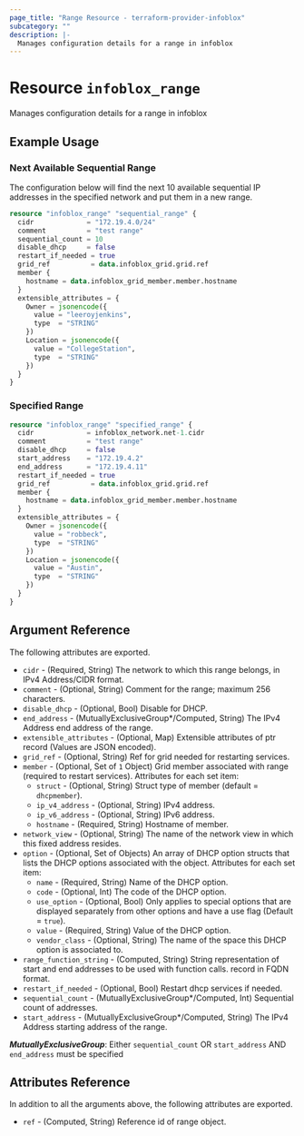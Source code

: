 ```yaml
---
page_title: "Range Resource - terraform-provider-infoblox"
subcategory: ""
description: |-
  Manages configuration details for a range in infoblox
---
```


# Resource `infoblox_range`

Manages configuration details for a range in infoblox

## Example Usage

### Next Available Sequential Range

The configuration below will find the next 10 available sequential IP addresses in the specified network and put them in a new range.

```terraform
resource "infoblox_range" "sequential_range" {
  cidr             = "172.19.4.0/24"
  comment          = "test range"
  sequential_count = 10
  disable_dhcp     = false
  restart_if_needed = true
  grid_ref          = data.infoblox_grid.grid.ref
  member {
    hostname = data.infoblox_grid_member.member.hostname
  }
  extensible_attributes = {
    Owner = jsonencode({
      value = "leeroyjenkins",
      type  = "STRING"
    })
    Location = jsonencode({
      value = "CollegeStation",
      type  = "STRING"
    })
  }
}
```

### Specified Range
```terraform
resource "infoblox_range" "specified_range" {
  cidr             = infoblox_network.net-1.cidr
  comment          = "test range"
  disable_dhcp     = false
  start_address    = "172.19.4.2"
  end_address      = "172.19.4.11"
  restart_if_needed = true
  grid_ref          = data.infoblox_grid.grid.ref
  member {
    hostname = data.infoblox_grid_member.member.hostname
  }
  extensible_attributes = {
    Owner = jsonencode({
      value = "robbeck",
      type  = "STRING"
    })
    Location = jsonencode({
      value = "Austin",
      type  = "STRING"
    })
  }
}
```

## Argument Reference

The following attributes are exported.

- `cidr` -  (Required, String) The network to which this range belongs, in IPv4 Address/CIDR format.
- `comment` - (Optional, String) Comment for the range; maximum 256 characters.
- `disable_dhcp` - (Optional, Bool) Disable for DHCP.
- `end_address` -  (MutuallyExclusiveGroup*/Computed, String) The IPv4 Address end address of the range.
- `extensible_attributes` - (Optional, Map) Extensible attributes of ptr record (Values are JSON encoded).
- `grid_ref` -  (Optional, String) Ref for grid needed for restarting services.
- `member` - (Optional, Set of `1` Object) Grid member associated with range (required to restart services).  Attributes for each set item:
  - `struct` - (Optional, String) Struct type of member (default = `dhcpmember`).
  - `ip_v4_address` - (Optional, String) IPv4 address.
  - `ip_v6_address` - (Optional, String) IPv6 address.
  - `hostname` - (Required, String) Hostname of member.
- `network_view` -  (Optional, String) The name of the network view in which this fixed address resides.
- `option` - (Optional, Set of Objects) An array of DHCP option structs that lists the DHCP options associated with the object.  Attributes for each set item:
  - `name` - (Required, String) Name of the DHCP option.
  - `code` - (Optional, Int) The code of the DHCP option.
  - `use_option` - (Optional, Bool) Only applies to special options that are displayed separately from other options and have a use flag (Default = `true`).
  - `value` - (Required, String) Value of the DHCP option.
  - `vendor_class` - (Optional, String) The name of the space this DHCP option is associated to.
- `range_function_string` -  (Computed, String) String representation of start and end addresses to be used with function calls. record in FQDN format.
- `restart_if_needed` -  (Optional, Bool) Restart dhcp services if needed.
- `sequential_count` - (MutuallyExclusiveGroup*/Computed, Int) Sequential count of addresses.
- `start_address` -  (MutuallyExclusiveGroup*/Computed, String) The IPv4 Address starting address of the range.

**_MutuallyExclusiveGroup_**: Either `sequential_count` OR `start_address` AND `end_address` must be specified

## Attributes Reference

In addition to all the arguments above, the following attributes are exported.

- `ref` -  (Computed, String) Reference id of range object.